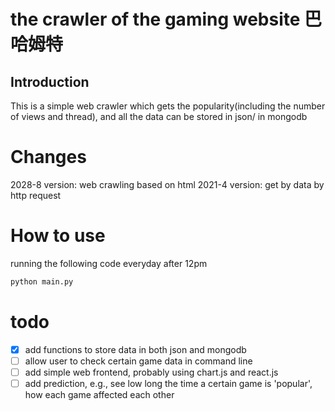 # the crawler of the gaming website 巴哈姆特

## Introduction
This is a simple web crawler which gets the popularity(including the number of views and thread), and all the data can be stored in json/ in mongodb

# Changes
2028-8 version: web crawling based on html
2021-4 version: get by data by http request

# How to use
running the following code everyday after 12pm
```sh
python main.py
```

# todo
- [x] add functions to store data in both json and mongodb
- [ ] allow user to check certain game data in command line
- [ ] add simple web frontend, probably using chart.js and react.js
- [ ] add prediction, e.g., see low long the time a certain game is 'popular', how each game affected each other